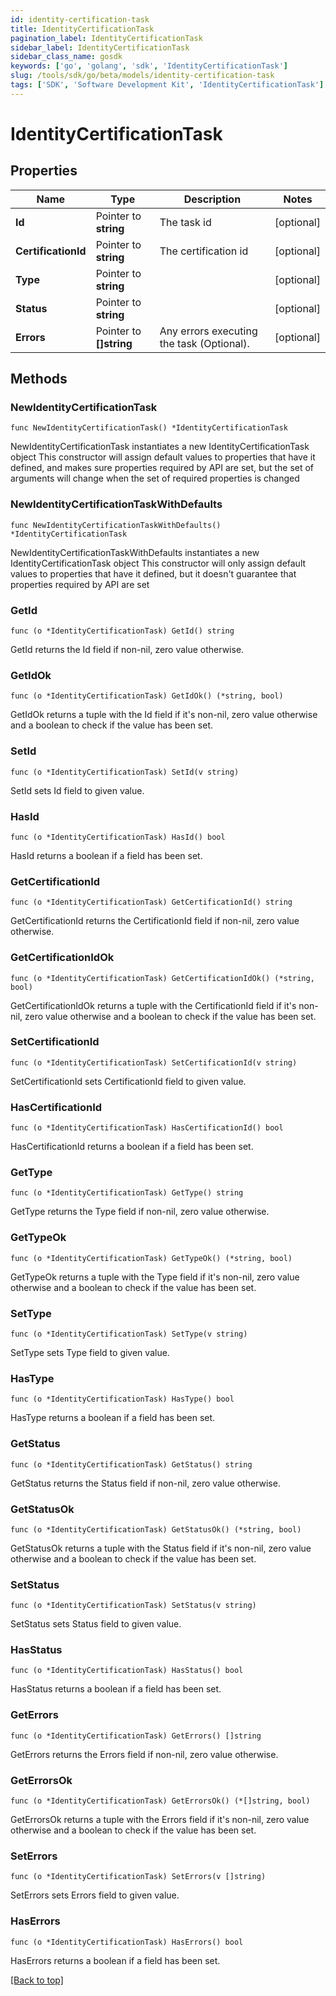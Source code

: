 ```yaml
---
id: identity-certification-task
title: IdentityCertificationTask
pagination_label: IdentityCertificationTask
sidebar_label: IdentityCertificationTask
sidebar_class_name: gosdk
keywords: ['go', 'golang', 'sdk', 'IdentityCertificationTask'] 
slug: /tools/sdk/go/beta/models/identity-certification-task
tags: ['SDK', 'Software Development Kit', 'IdentityCertificationTask']
---
```


# IdentityCertificationTask

## Properties

Name | Type | Description | Notes
------------ | ------------- | ------------- | -------------
**Id** | Pointer to **string** | The task id | [optional] 
**CertificationId** | Pointer to **string** | The certification id | [optional] 
**Type** | Pointer to **string** |  | [optional] 
**Status** | Pointer to **string** |  | [optional] 
**Errors** | Pointer to **[]string** | Any errors executing the task (Optional). | [optional] 

## Methods

### NewIdentityCertificationTask

`func NewIdentityCertificationTask() *IdentityCertificationTask`

NewIdentityCertificationTask instantiates a new IdentityCertificationTask object
This constructor will assign default values to properties that have it defined,
and makes sure properties required by API are set, but the set of arguments
will change when the set of required properties is changed

### NewIdentityCertificationTaskWithDefaults

`func NewIdentityCertificationTaskWithDefaults() *IdentityCertificationTask`

NewIdentityCertificationTaskWithDefaults instantiates a new IdentityCertificationTask object
This constructor will only assign default values to properties that have it defined,
but it doesn't guarantee that properties required by API are set

### GetId

`func (o *IdentityCertificationTask) GetId() string`

GetId returns the Id field if non-nil, zero value otherwise.

### GetIdOk

`func (o *IdentityCertificationTask) GetIdOk() (*string, bool)`

GetIdOk returns a tuple with the Id field if it's non-nil, zero value otherwise
and a boolean to check if the value has been set.

### SetId

`func (o *IdentityCertificationTask) SetId(v string)`

SetId sets Id field to given value.

### HasId

`func (o *IdentityCertificationTask) HasId() bool`

HasId returns a boolean if a field has been set.

### GetCertificationId

`func (o *IdentityCertificationTask) GetCertificationId() string`

GetCertificationId returns the CertificationId field if non-nil, zero value otherwise.

### GetCertificationIdOk

`func (o *IdentityCertificationTask) GetCertificationIdOk() (*string, bool)`

GetCertificationIdOk returns a tuple with the CertificationId field if it's non-nil, zero value otherwise
and a boolean to check if the value has been set.

### SetCertificationId

`func (o *IdentityCertificationTask) SetCertificationId(v string)`

SetCertificationId sets CertificationId field to given value.

### HasCertificationId

`func (o *IdentityCertificationTask) HasCertificationId() bool`

HasCertificationId returns a boolean if a field has been set.

### GetType

`func (o *IdentityCertificationTask) GetType() string`

GetType returns the Type field if non-nil, zero value otherwise.

### GetTypeOk

`func (o *IdentityCertificationTask) GetTypeOk() (*string, bool)`

GetTypeOk returns a tuple with the Type field if it's non-nil, zero value otherwise
and a boolean to check if the value has been set.

### SetType

`func (o *IdentityCertificationTask) SetType(v string)`

SetType sets Type field to given value.

### HasType

`func (o *IdentityCertificationTask) HasType() bool`

HasType returns a boolean if a field has been set.

### GetStatus

`func (o *IdentityCertificationTask) GetStatus() string`

GetStatus returns the Status field if non-nil, zero value otherwise.

### GetStatusOk

`func (o *IdentityCertificationTask) GetStatusOk() (*string, bool)`

GetStatusOk returns a tuple with the Status field if it's non-nil, zero value otherwise
and a boolean to check if the value has been set.

### SetStatus

`func (o *IdentityCertificationTask) SetStatus(v string)`

SetStatus sets Status field to given value.

### HasStatus

`func (o *IdentityCertificationTask) HasStatus() bool`

HasStatus returns a boolean if a field has been set.

### GetErrors

`func (o *IdentityCertificationTask) GetErrors() []string`

GetErrors returns the Errors field if non-nil, zero value otherwise.

### GetErrorsOk

`func (o *IdentityCertificationTask) GetErrorsOk() (*[]string, bool)`

GetErrorsOk returns a tuple with the Errors field if it's non-nil, zero value otherwise
and a boolean to check if the value has been set.

### SetErrors

`func (o *IdentityCertificationTask) SetErrors(v []string)`

SetErrors sets Errors field to given value.

### HasErrors

`func (o *IdentityCertificationTask) HasErrors() bool`

HasErrors returns a boolean if a field has been set.


[[Back to top]](#) 


